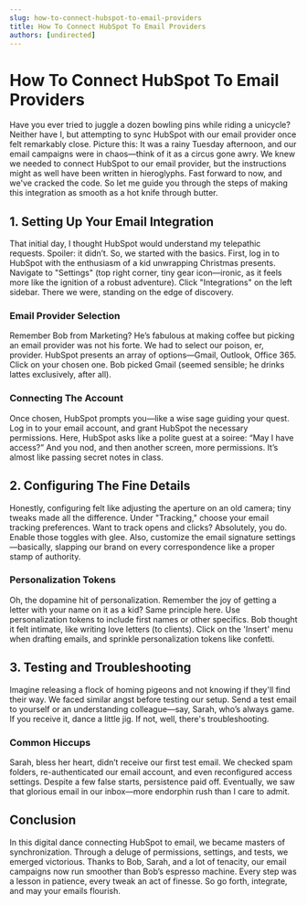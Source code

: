 ```yaml
---
slug: how-to-connect-hubspot-to-email-providers
title: How To Connect HubSpot To Email Providers
authors: [undirected]
---
```


# How To Connect HubSpot To Email Providers

Have you ever tried to juggle a dozen bowling pins while riding a unicycle? Neither have I, but attempting to sync HubSpot with our email provider once felt remarkably close. Picture this: It was a rainy Tuesday afternoon, and our email campaigns were in chaos—think of it as a circus gone awry. We knew we needed to connect HubSpot to our email provider, but the instructions might as well have been written in hieroglyphs. Fast forward to now, and we've cracked the code. So let me guide you through the steps of making this integration as smooth as a hot knife through butter.

## 1. Setting Up Your Email Integration

That initial day, I thought HubSpot would understand my telepathic requests. Spoiler: it didn’t. So, we started with the basics. First, log in to HubSpot with the enthusiasm of a kid unwrapping Christmas presents. Navigate to "Settings" (top right corner, tiny gear icon—ironic, as it feels more like the ignition of a robust adventure). Click "Integrations" on the left sidebar. There we were, standing on the edge of discovery.

### Email Provider Selection

Remember Bob from Marketing? He’s fabulous at making coffee but picking an email provider was not his forte. We had to select our poison, er, provider. HubSpot presents an array of options—Gmail, Outlook, Office 365. Click on your chosen one. Bob picked Gmail (seemed sensible; he drinks lattes exclusively, after all).

### Connecting The Account

Once chosen, HubSpot prompts you—like a wise sage guiding your quest. Log in to your email account, and grant HubSpot the necessary permissions. Here, HubSpot asks like a polite guest at a soiree: “May I have access?” And you nod, and then another screen, more permissions. It’s almost like passing secret notes in class. 

## 2. Configuring The Fine Details

Honestly, configuring felt like adjusting the aperture on an old camera; tiny tweaks made all the difference. Under "Tracking," choose your email tracking preferences. Want to track opens and clicks? Absolutely, you do. Enable those toggles with glee. Also, customize the email signature settings—basically, slapping our brand on every correspondence like a proper stamp of authority. 

### Personalization Tokens

Oh, the dopamine hit of personalization. Remember the joy of getting a letter with your name on it as a kid? Same principle here. Use personalization tokens to include first names or other specifics. Bob thought it felt intimate, like writing love letters (to clients). Click on the 'Insert' menu when drafting emails, and sprinkle personalization tokens like confetti.

## 3. Testing and Troubleshooting

Imagine releasing a flock of homing pigeons and not knowing if they'll find their way. We faced similar angst before testing our setup. Send a test email to yourself or an understanding colleague—say, Sarah, who’s always game. If you receive it, dance a little jig. If not, well, there's troubleshooting.

### Common Hiccups

Sarah, bless her heart, didn’t receive our first test email. We checked spam folders, re-authenticated our email account, and even reconfigured access settings. Despite a few false starts, persistence paid off. Eventually, we saw that glorious email in our inbox—more endorphin rush than I care to admit.

## Conclusion

In this digital dance connecting HubSpot to email, we became masters of synchronization. Through a deluge of permissions, settings, and tests, we emerged victorious. Thanks to Bob, Sarah, and a lot of tenacity, our email campaigns now run smoother than Bob’s espresso machine. Every step was a lesson in patience, every tweak an act of finesse. So go forth, integrate, and may your emails flourish.